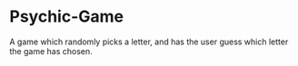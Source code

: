 # Psychic-Game
A game which randomly picks a letter, and has the user guess which letter the game has chosen.
